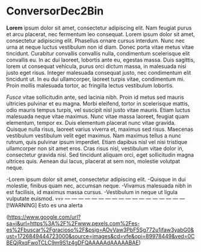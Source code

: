 # ConversorDec2Bin
**Lorem** ipsum dolor sit amet, consectetur adipiscing elit. Nam feugiat purus et arcu placerat, nec fermentum leo consequat. Lorem ipsum dolor sit amet, consectetur adipiscing elit. Phasellus ornare cursus interdum. Nunc nec urna at neque luctus vestibulum non id diam. Donec porta vitae metus vitae tincidunt. Curabitur convallis convallis nulla, condimentum scelerisque elit convallis eu. In ac dui laoreet, lobortis ante eu, egestas massa. Duis sagittis, lorem ut consequat vehicula, purus orci dictum massa, in malesuada nisi justo eget risus. Integer malesuada consequat justo, nec condimentum elit tincidunt ut. In eu dui ullamcorper, laoreet turpis vitae, condimentum mi. Proin mollis malesuada tortor, ac fringilla lectus vestibulum lobortis.

_Fusce_ vitae sollicitudin ante, sed lacinia nibh. Proin id metus sed mauris ultricies pulvinar et eu magna. Morbi eleifend, tortor in scelerisque mattis, odio mauris tempus turpis, vel suscipit nisl justo vitae mauris. Etiam luctus malesuada neque vitae maximus. Nunc vitae massa laoreet, feugiat quam elementum, tempor ex. Duis elementum placerat nunc vitae gravida. Quisque nulla risus, laoreet varius viverra et, maximus sed risus. Maecenas vestibulum vestibulum velit eget maximus. Nam maximus tellus a nunc rutrum, quis pulvinar ipsum imperdiet. Etiam dapibus nisl vel nisi tristique ullamcorper non sit amet eros. Cras risus nisl, vestibulum vitae dolor in, consectetur gravida nisi. Sed tincidunt aliquam orci, eget sollicitudin magna ultrices quis. Aenean dui lacus, placerat at sem non, molestie volutpat neque.

-Lorem ipsum dolor sit amet, consectetur adipiscing elit.
-Quisque in dui molestie, finibus quam nec, accumsan neque.
-Vivamus malesuada nibh in est facilisis, id maximus massa cursus.
-Vestibulum in neque ut ligula vulputate euismod.
💀💀💀
 ― ― ― ― ― ― ― ― ― ― ― ― ― ― ― ― ― ― 
[!WARNING]
Esto es una alerta

(https://www.google.com/url?sa=i&url=https%3A%2F%2Fwww.pexels.com%2Fes-es%2Fbuscar%2Fgracioso%2F&psig=AOvVaw3PbF5Sg772u1jfaw3yabG0&ust=1726849444723000&source=images&cd=vfe&opi=89978449&ved=0CBEQjRxqFwoTCLC9m9S1z4gDFQAAAAAdAAAAABAE)
